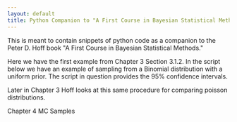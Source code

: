 ```yaml
---
layout: default
title: Python Companion to "A First Course in Bayesian Statistical Methods"
---
```


This is meant to contain snippets of python code as a companion to the Peter D. Hoff book "A First Course in Bayesian Statistical Methods."

Here we have the first example from Chapter 3 Section 3.1.2. In the script below we have an example of sampling from a Binomial distribution with a uniform prior. The script in question provides the 95% confidence intervals.

<script src="https://gist.github.com/cbbruss/a0af5253ef1973de76d084e520807c76.js">
	
</script>

Later in Chapter 3 Hoff looks at this same procedure for comparing poisson distributions. 

<script src="https://gist.github.com/cbbruss/f8bf0cf1eee7012f4560119efd3cf8b3.js">
	
</script>

Chapter 4 MC Samples

<script src="https://gist.github.com/cbbruss/c1f32b0a470a73b9066df31d386414ba.js">
	
</script>

<script src="https://gist.github.com/cbbruss/869cb544d25073a0fcb34751fc1fb249.js">
	
</script>

<script src="https://gist.github.com/cbbruss/bb1f5eb9e1b18b6cbbf5451bd66c9428.js">
	
</script>

<script src="https://gist.github.com/cbbruss/37cafd78c3d645c29d248fc0faef7da9.js">
	
</script>